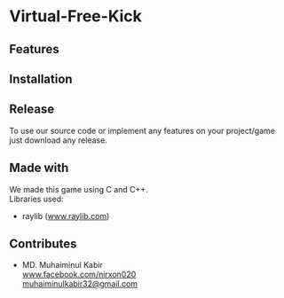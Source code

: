 # Virtual-Free-Kick
## Features 
## Installation 
## Release 
To use our source code or implement any features on your project/game just download any release. 

## Made with
We made this game using C and C++.<br>
Libraries used:
 - raylib (www.raylib.com)
## Contributes
- MD. Muhaiminul Kabir <br>
   www.facebook.com/nirxon020
   <br>
   muhaiminulkabir32@gmail.com 


